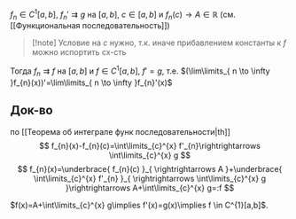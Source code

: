 $f_{n} \in C^{1}[a,b],\ f_{n}'\rightrightarrows g$ на $[a,b]$, $c \in [a,b]$ и $f_{n}(c)\to A \in \mathbb{R}$ (см. [[Функциональная последовательность]])

>[!note] Условие на $c$ нужно, т.к. иначе прибавлением константы к $f$ можно испортить сх-сть

Тогда $f_{n}\rightrightarrows f$ на $[a,b]$ и $f \in C^{1}[a,b]$, $f'=g$, т.е. $(\lim\limits_{ n \to \infty }f_{n}(x))'=\lim\limits_{ n \to \infty }f_{n}'(x)$
## Док-во

по [[Теорема об интеграле функ последовательности|th]]
$$
f_{n}(x)-f_{n}(c)=\int\limits_{c}^{x} f'_{n}\rightrightarrows \int\limits_{c}^{x} g
$$
$$
f_{n}(x)=\underbrace{ f_{n}(c) }_{ \rightrightarrows A }+\underbrace{ \int\limits_{c}^{x} f'_{n} }_{ \rightrightarrows \int\limits_{c}^{x} g }\rightrightarrows A+\int\limits_{c}^{x} g=:f
$$

$f(x)=A+\int\limits_{c}^{x} g\implies f'(x)=g(x)\implies f \in C^{1}[a,b]$.